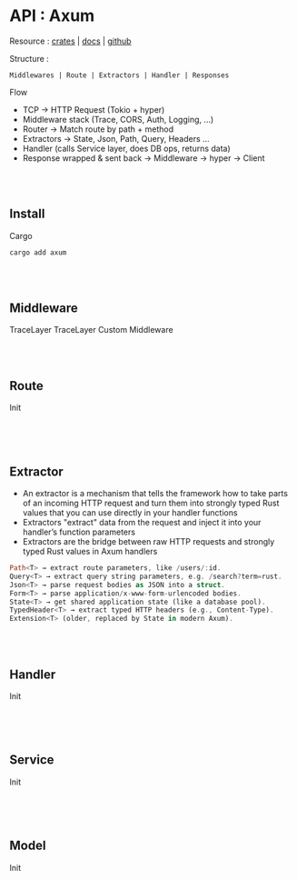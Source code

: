 
# API : Axum 
Resource : [crates] | [docs] | [github]

Structure :

    Middlewares | Route | Extractors | Handler | Responses

Flow

- TCP → HTTP Request (Tokio + hyper)
- Middleware stack (Trace, CORS, Auth, Logging, …)
- Router → Match route by path + method
- Extractors → State, Json, Path, Query, Headers …
- Handler (calls Service layer, does DB ops, returns data)
- Response wrapped & sent back → Middleware → hyper → Client



<!--------------------------------------------------------------------------------- Install -->
<br><br>

## Install
Cargo
```bash
cargo add axum
```


<!--------------------------------------------------------------------------------- Handler -->
<br><br>

## Middleware

TraceLayer
TraceLayer
Custom Middleware



<!--------------------------------------------------------------------------------- Route -->
<br><br>

## Route

Init
```bash
```


<!--------------------------------------------------------------------------------- Extractor -->
<br><br>

## Extractor
- An extractor is a mechanism that tells the framework how to take parts of an incoming HTTP request and turn them into strongly typed Rust values that you can use directly in your handler functions
- Extractors "extract" data from the request and inject it into your handler’s function parameters
- Extractors are the bridge between raw HTTP requests and strongly typed Rust values in Axum handlers

```rust
Path<T> → extract route parameters, like /users/:id.
Query<T> → extract query string parameters, e.g. /search?term=rust.
Json<T> → parse request bodies as JSON into a struct.
Form<T> → parse application/x-www-form-urlencoded bodies.
State<T> → get shared application state (like a database pool).
TypedHeader<T> → extract typed HTTP headers (e.g., Content-Type).
Extension<T> (older, replaced by State in modern Axum).
```


<!--------------------------------------------------------------------------------- Handler -->
<br><br>

## Handler

Init
```bash
```



<!--------------------------------------------------------------------------------- Service -->
<br><br>

## Service

Init
```bash
```











<!--------------------------------------------------------------------------------- Model -->
<br><br>

## Model

Init
```bash
```



<!--------------------------------------------------------------------------------- Links -->
[crates]: https://crates.io/crates/axum
[docs]: https://docs.rs/axum/0.8.4/axum/
[github]: https://github.com/tokio-rs/axum
